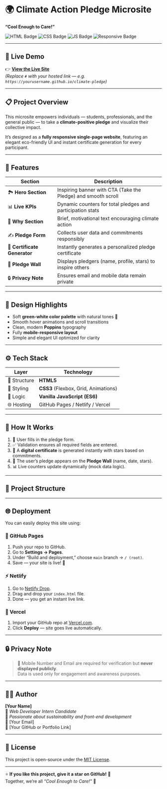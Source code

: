 # 🌍 Climate Action Pledge Microsite  
**“Cool Enough to Care!”**  

![HTML Badge](https://img.shields.io/badge/HTML-5-orange?logo=html5&logoColor=white)
![CSS Badge](https://img.shields.io/badge/CSS-3-blue?logo=css3&logoColor=white)
![JS Badge](https://img.shields.io/badge/JavaScript-ES6-yellow?logo=javascript&logoColor=black)
![Responsive Badge](https://img.shields.io/badge/Responsive-Design-green?logo=google-chrome&logoColor=white)

---

## 🚀 Live Demo  
👉 [**View the Live Site**](#)  
*(Replace `#` with your hosted link — e.g. `https://yourusername.github.io/climate-pledge`)*  

---

## 📋 Project Overview  
This microsite empowers individuals — students, professionals, and the general public — to take a **climate-positive pledge** and visualize their collective impact.  

It’s designed as a **fully responsive single-page website**, featuring an elegant eco-friendly UI and instant certificate generation for every participant.  

---

## 🌟 Features  

| Section | Description |
|----------|-------------|
| 🏞️ **Hero Section** | Inspiring banner with CTA (Take the Pledge) and smooth scroll |
| 📊 **Live KPIs** | Dynamic counters for total pledges and participation stats |
| 🌱 **Why Section** | Brief, motivational text encouraging climate action |
| ✍️ **Pledge Form** | Collects user data and commitments responsibly |
| 🏅 **Certificate Generator** | Instantly generates a personalized pledge certificate |
| 💚 **Pledge Wall** | Displays pledgers (name, profile, stars) to inspire others |
| 🔒 **Privacy Note** | Ensures email and mobile data remain private |

---

## 🎨 Design Highlights  
- Soft **green-white color palette** with natural tones 🌿  
- Smooth hover animations and scroll transitions  
- Clean, modern **Poppins** typography  
- Fully **mobile-responsive layout**  
- Simple and elegant UI optimized for clarity  

---

## ⚙️ Tech Stack  

| Layer | Technology |
|-------|-------------|
| 🧱 Structure | **HTML5** |
| 🎨 Styling | **CSS3** (Flexbox, Grid, Animations) |
| 🧠 Logic | **Vanilla JavaScript (ES6)** |
| 🌐 Hosting | GitHub Pages / Netlify / Vercel |

---

## 🧠 How It Works  

1. 🧾 User fills in the pledge form.  
2. ✅ Validation ensures all required fields are entered.  
3. 🏅 A **digital certificate** is generated instantly with stars based on commitments.  
4. 🌿 The user’s pledge appears on the **Pledge Wall** (name, date, stars).  
5. 📊 Live counters update dynamically (mock data logic).  

---

## 📁 Project Structure  


---

## 🌐 Deployment  

You can easily deploy this site using:  

### 🧭 GitHub Pages
1. Push your repo to GitHub.  
2. Go to **Settings → Pages**.  
3. Under “Build and deployment,” choose `main` branch → `/ (root)`.  
4. Save — your site is live! 🎉  

### ⚡ Netlify  
1. Go to [Netlify Drop](https://app.netlify.com/drop).  
2. Drag and drop your `index.html` file.  
3. Done — you get an instant live link.  

### 🚀 Vercel  
1. Import your GitHub repo at [Vercel.com](https://vercel.com).  
2. Click **Deploy** — site goes live automatically.  

---

## 🔒 Privacy Note  
> 📢 Mobile Number and Email are required for verification but **never displayed publicly**.  
> Data is used only for engagement and awareness purposes.  

---

## 👩‍💻 Author  
**[Your Name]**  
💼 *Web Developer Intern Candidate*  
🌱 *Passionate about sustainability and front-end development*  
📧 [Your Email]  
🔗 [Your GitHub or Portfolio Link]  

---

## 🏁 License  
This project is open-source under the [MIT License](LICENSE).  

---

⭐ **If you like this project, give it a star on GitHub!** 🌟  
Together, we’re all *“Cool Enough to Care!”* 💚
